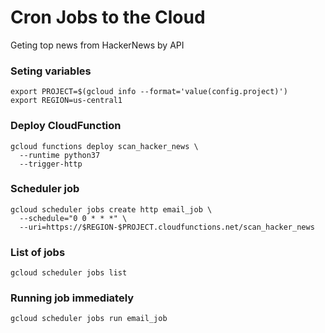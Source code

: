 # Cron Jobs to the Cloud
Geting top news from HackerNews by API

### Seting variables
```
export PROJECT=$(gcloud info --format='value(config.project)')
export REGION=us-central1
```

### Deploy CloudFunction
```
gcloud functions deploy scan_hacker_news \
  --runtime python37
  --trigger-http
```

### Scheduler job
```
gcloud scheduler jobs create http email_job \
  --schedule="0 0 * * *" \
  --uri=https://$REGION-$PROJECT.cloudfunctions.net/scan_hacker_news
```

### List of jobs
```
gcloud scheduler jobs list
```

### Running job immediately
```
gcloud scheduler jobs run email_job
```
